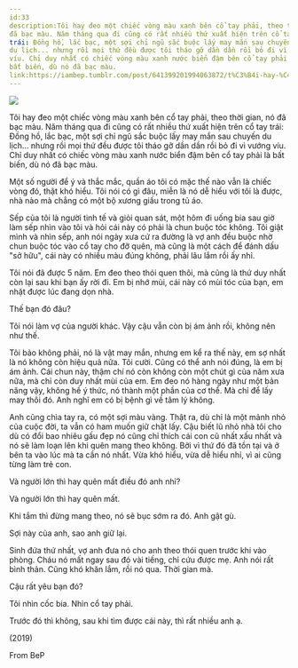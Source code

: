 ```yaml
---
id:33
description:Tôi hay đeo một chiếc vòng màu xanh bên cổ tay phải, theo thời gian, nó
đã bạc màu. Năm tháng qua đi cũng có rất nhiều thứ xuất hiện trên cổ tay
trái: Đồng hồ, lắc bạc, một sợi chỉ ngũ sắc buộc lấy may mắn sau chuyến
du lịch... nhưng rồi mọi thứ đều được tôi tháo gỡ dần dần rồi bỏ đi vì vướng
víu. Chỉ duy nhất có chiếc vòng màu xanh nước biển đậm bên cổ tay phải là
bất biến, dù nó đã bạc màu.
link:https://iambep.tumblr.com/post/641399201994063872/t%C3%B4i-hay-%C4%91eo-m%E1%BB%99t-chi%E1%BA%BFc-v%C3%B2ng-m%C3%A0u-xanh-b%C3%AAn-c%E1%BB%95-tay
---
```


![](https://64.media.tumblr.com/2a5e98572496a8780f730ee46bb11f70/628c42d522121421-88/s1280x1920/b88a0e0e53bc233edcc8425783d67de17ef6dfe7.jpg)

Tôi hay đeo một chiếc vòng màu xanh bên cổ tay phải, theo thời gian, nó
đã bạc màu. Năm tháng qua đi cũng có rất nhiều thứ xuất hiện trên cổ tay
trái: Đồng hồ, lắc bạc, một sợi chỉ ngũ sắc buộc lấy may mắn sau chuyến
du lịch... nhưng rồi mọi thứ đều được tôi tháo gỡ dần dần rồi bỏ đi vì vướng
víu. Chỉ duy nhất có chiếc vòng màu xanh nước biển đậm bên cổ tay phải là
bất biến, dù nó đã bạc màu.

Một số người để ý và thắc mắc, quần áo tôi có mặc thế nào vẫn là chiếc vòng
đó, thật khó hiểu. Tôi nói có gì đâu, miễn là nó dễ hiểu với tôi là được,
nhà nào mà chẳng có một bộ xương giấu trong tủ áo.

Sếp của tôi là người tinh tế và giỏi quan sát, một hôm đi uống bia sau giờ
làm sếp nhìn vào tôi và hỏi cái này có phải là chun buộc tóc không. Tôi
giật mình và nhìn sếp, anh nói ngày xưa cứ ra đường là vợ anh đều buộc nhờ
chun buộc tóc vào cổ tay cho đỡ quên, mà cũng là một cách để đánh dấu "sở
hữu", cái này có nhiều màu đúng không, phải lâu lắm rồi ấy nhỉ.

Tôi nói đã được 5 năm. Em đeo theo thói quen thôi, mà cũng là thứ duy nhất
còn lại sau khi bạn ấy rời đi. Em bị nhớ mùi, cái này có mùi tóc của bạn,
em nhặt được lúc đang dọn nhà.

Thế bạn đó đâu?

Tôi nói làm vợ của người khác. Vậy cậu vẫn còn bị ám ảnh rồi, không nên
như thế.

Tôi bảo không phải, nó là vật may mắn, nhưng em kể ra thế này, em sợ nhất
là nó không còn hiệu quả nữa. Tôi cười. Cũng có thể anh nói đúng, là em
bị ám ảnh. Cái chun này, thậm chí nó còn không còn một chút gì của năm xưa
nữa, mà chỉ còn duy nhất mùi của em. Em đeo nó hàng ngày như một bản năng
vậy, không hề ý thức, nó thành một phần của cơ thể. Mà chỉ để lấy may thôi
đó. Anh nghĩ em có bị bệnh gì về tâm lý không.

Anh cũng chìa tay ra, có một sợi màu vàng. Thật ra, dù chỉ là một mảnh nhỏ
của cuộc đời, ta vẫn có ham muốn giữ chặt lấy. Cậu biết lũ nhỏ nhà tôi cho
dù có đổi bao nhiêu gấu đẹp nó cũng chỉ thích cái con cũ nhất xấu nhất và
nó sẽ làm loạn lên khi quên mang theo không. Bởi vì thứ đó đã tồn tại và
ở bên ta vào lúc mà ta cần nó nhất. Vừa khó hiểu, vừa dễ hiểu nhỉ, vì ai
cũng từng làm trẻ con.

Và người lớn thì hay quên mất điều đó anh nhỉ?

Và người lớn thì hay quên mất.

Khi tắm thì đừng mang theo, nó sẽ bục sớm ra đó. Anh gật gù.

Sợi này của anh, sao anh giữ lại.

Sinh đứa thứ nhất, vợ anh đưa nó cho anh theo thói quen trước khi vào phòng.
Cháu nó mất ngay sau đó vài tiếng, chỉ cứu được mẹ. Anh nói rất bình thản.
Cũng khó khăn lắm, rồi nó qua. Thời gian mà.

Cậu rất yêu bạn đó?

Tôi nhìn cốc bia. Nhìn cổ tay phải.

Trước đó thì không, sau khi tìm được cái này, thì rất nhiều anh ạ.

(2019)

From BeP